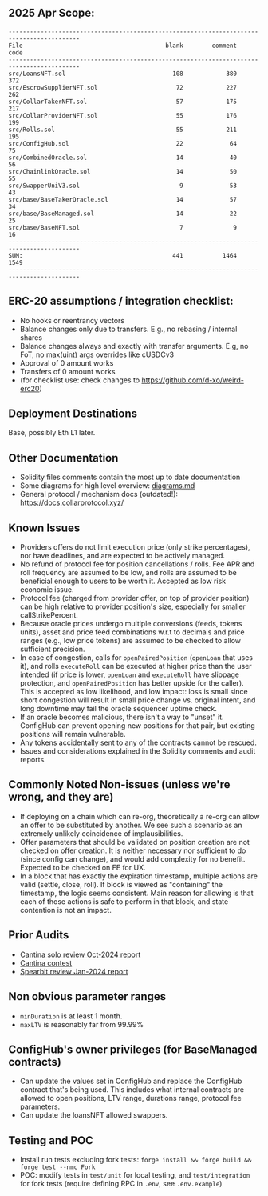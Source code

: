 ## 2025 Apr Scope:

```
------------------------------------------------------------------------------------------
File                                        blank        comment           code
------------------------------------------------------------------------------------------
src/LoansNFT.sol                              108            380            372
src/EscrowSupplierNFT.sol                      72            227            262
src/CollarTakerNFT.sol                         57            175            217
src/CollarProviderNFT.sol                      55            176            199
src/Rolls.sol                                  55            211            195
src/ConfigHub.sol                              22             64             75
src/CombinedOracle.sol                         14             40             56
src/ChainlinkOracle.sol                        14             50             55
src/SwapperUniV3.sol                            9             53             43
src/base/BaseTakerOracle.sol                   14             57             34
src/base/BaseManaged.sol                       14             22             25
src/base/BaseNFT.sol                            7              9             16
------------------------------------------------------------------------------------------
SUM:                                          441           1464           1549
------------------------------------------------------------------------------------------
```

## ERC-20 assumptions / integration checklist: 
- No hooks or reentrancy vectors
- Balance changes only due to transfers. E.g., no rebasing / internal shares
- Balance changes always and exactly with transfer arguments. E.g, no FoT, no max(uint) args overrides like cUSDCv3
- Approval of 0 amount works
- Transfers of 0 amount works
- (for checklist use: check changes to https://github.com/d-xo/weird-erc20)

## Deployment Destinations
Base, possibly Eth L1 later.

## Other Documentation
- Solidity files comments contain the most up to date documentation 
- Some diagrams for high level overview: [diagrams.md](diagrams.md) 
- General protocol / mechanism docs (outdated!): https://docs.collarprotocol.xyz/

## Known Issues
- Providers offers do not limit execution price (only strike percentages), nor have deadlines, and are expected to be actively managed.
- No refund of protocol fee for position cancellations / rolls. Fee APR and roll frequency are assumed to be low, and rolls are assumed to be beneficial enough to users to be worth it. Accepted as low risk economic issue.
- Protocol fee (charged from provider offer, on top of provider position) can be high relative to provider position's size, especially for smaller callStrikePercent.  
- Because oracle prices undergo multiple conversions (feeds, tokens units), asset and price feed combinations w.r.t to decimals and price ranges (e.g., low price tokens) are assumed to be checked to allow sufficient precision.
- In case of congestion, calls for `openPairedPosition` (`openLoan` that uses it), and rolls `executeRoll` can be executed at higher price than the user intended (if price is lower, `openLoan` and `executeRoll` have slippage protection, and `openPairedPosition` has better upside for the caller). This is accepted as low likelihood, and low impact: loss is small since short congestion will result in small price change vs. original intent, and long downtime may fail the oracle sequencer uptime check.
- If an oracle becomes malicious, there isn't a way to "unset" it. ConfigHub can prevent opening new positions for that pair, but existing positions will remain vulnerable.
- Any tokens accidentally sent to any of the contracts cannot be rescued.
- Issues and considerations explained in the Solidity comments and audit reports.
 
## Commonly Noted Non-issues (unless we're wrong, and they are)
- If deploying on a chain which can re-org, theoretically a re-org can allow an offer to be substituted by another. We see such a scenario as an extremely unlikely coincidence of implausibilities.
- Offer parameters that should be validated on position creation are not checked on offer creation. It is neither necessary nor sufficient to do (since config can change), and would add complexity for no benefit. Expected to be checked on FE for UX.
- In a block that has exactly the expiration timestamp, multiple actions are valid (settle, close, roll). If block is viewed as "containing" the timestamp, the logic seems consistent. Main reason for allowing is that each of those actions is safe to perform in that block, and state contention is not an impact.

## Prior Audits
- [Cantina solo review Oct-2024 report](../audits/2024-oct-cantinacode-solo-1.pdf)
- [Cantina contest](../audits/2024-dec-cantina-competition.pdf)
- [Spearbit review Jan-2024 report](../audits/report-spearbit-collar-protocol-1226.pdf)

## Non obvious parameter ranges
- `minDuration` is at least 1 month.
- `maxLTV` is reasonably far from 99.99% 

## ConfigHub's owner privileges (for BaseManaged contracts)
- Can update the values set in ConfigHub and replace the ConfigHub contract that's being used. This includes what internal contracts are allowed to open positions, LTV range, durations range, protocol fee parameters.
- Can update the loansNFT allowed swappers.

## Testing and POC
- Install run tests excluding fork tests: `forge install && forge build && forge test --nmc Fork`
- POC: modify tests in `test/unit` for local testing, and `test/integration` for fork tests (require defining RPC in `.env`, see `.env.example`)
